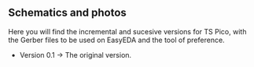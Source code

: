 ## Schematics and photos ##

Here you will find the incremental and sucesive versions for TS Pico, with the Gerber files to be used on EasyEDA and the tool of preference.

- Version 0.1 -> The original version. 
